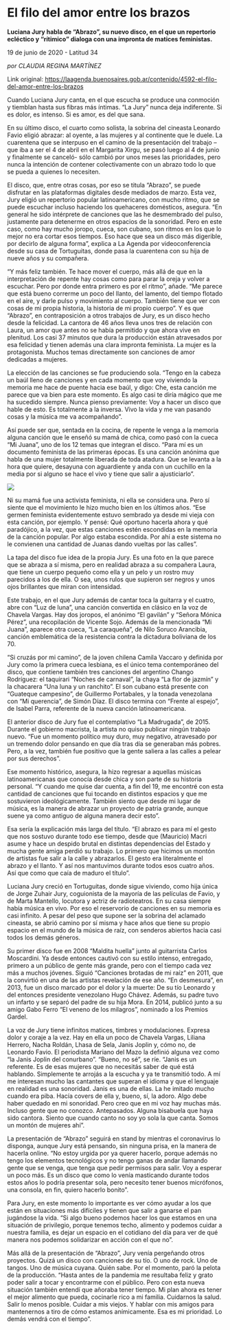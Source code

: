 # El filo del amor entre los brazos

**Luciana Jury habla de “Abrazo”, su nuevo disco, en el que un repertorio ecléctico y “rítimico” dialoga con una impronta de matices feministas.**

19 de junio de 2020 - Latitud 34

_por CLAUDIA REGINA MARTÍNEZ_

Link original: https://laagenda.buenosaires.gob.ar/contenido/4592-el-filo-del-amor-entre-los-brazos



Cuando Luciana Jury canta, en el que escucha se produce una conmoción y tiemblan hasta sus fibras más íntimas. “La Jury” nunca deja indiferente. Si es dolor, es intenso. Si es amor, es del que sana.




En su último disco, el cuarto como solista, la sobrina del cineasta Leonardo Favio eligió abrazar: al oyente, a las mujeres y al continente que le duele. La cuarentena que se interpuso en el camino de la presentación del trabajo –que iba a ser el 4 de abril en el Margarita Xirgu, se pasó luego al 4 de junio y finalmente se canceló- sólo cambió por unos meses las prioridades, pero nunca la intención de contener colectivamente con un abrazo todo lo que se pueda a quienes lo necesiten.




El disco, que, entre otras cosas, por eso se titula “Abrazo”, se puede disfrutar en las plataformas digitales desde mediados de marzo. Esta vez, Jury eligió un repertorio popular latinoamericano, con mucho ritmo, que se puede escuchar incluso haciendo los quehaceres domésticos, asegura. “En general he sido intérprete de canciones que las he desmembrado del pulso, justamente para detenerme en otros espacios de la sonoridad. Pero en este caso, como hay mucho joropo, cueca, son cubano, son ritmos en los que lo mejor no era cortar esos tiempos. Eso hace que sea un disco más digerible, por decirlo de alguna forma”, explica a La Agenda por videoconferencia desde su casa de Tortuguitas, donde pasa la cuarentena con su hija de nueve años y su compañera.




“Y más feliz también. Te hace mover el cuerpo, más allá de que en la interpretación de repente hay cosas como para parar la oreja y volver a escuchar. Pero por donde entra primero es por el ritmo”, añade. “Me parece que está bueno correrme un poco del llanto, del lamento, del tiempo flotado en el aire, y darle pulso y movimiento al cuerpo. También tiene que ver con cosas de mi propia historia, la historia de mi propio cuerpo”. Y es que “Abrazo”, en contraposición a otros trabajos de Jury, es un disco hecho desde la felicidad. La cantora de 46 años lleva unos tres de relación con Laura, un amor que antes no se había permitido y que ahora vive en plenitud. Los casi 37 minutos que dura la producción están atravesados por esa felicidad y tienen además una clara impronta feminista. La mujer es la protagonista. Muchos temas directamente son canciones de amor dedicadas a mujeres.




La elección de las canciones se fue produciendo sola. “Tengo en la cabeza un baúl lleno de canciones y en cada momento que voy viviendo la memoria me hace de puente hacia ese baúl, y digo: Che, esta canción me parece que va bien para este momento. Es algo casi te diría mágico que me ha sucedido siempre. Nunca pienso previamente: Voy a hacer un disco que hable de esto. Es totalmente a la inversa. Vivo la vida y me van pasando cosas y la música me va acompañando”.




Así puede ser que, sentada en la cocina, de repente le venga a la memoria alguna canción que le enseñó su mamá de chica, como pasó con la cueca “Mi Juana”, uno de los 12 temas que integran el disco. “Para mí es un documento feminista de las primeras épocas. Es una canción anónima que habla de una mujer totalmente liberada de toda atadura. Que se levanta a la hora que quiere, desayuna con aguardiente y anda con un cuchillo en la media por si alguno se hace el vivo y tiene que salir a ajusticiarlo”.




[![](https://img.youtube.com/vi/_W6xznnoXdU/0.jpg)](https://www.youtube.com/watch?v=_W6xznnoXdU)




Ni su mamá fue una activista feminista, ni ella se considera una. Pero sí siente que el movimiento le hizo mucho bien en los últimos años. “Ese germen feminista evidentemente estuvo sembrado ya desde mi vieja con esta canción, por ejemplo. Y pensé: Qué oportuno hacerla ahora y qué paradójico, a la vez, que estas canciones estén escondidas en la memoria de la canción popular. Por algo estaba escondida. Por ahí a este sistema no le convienen una cantidad de Juanas dando vueltas por las calles”.




La tapa del disco fue idea de la propia Jury. Es una foto en la que parece que se abraza a sí misma, pero en realidad abraza a su compañera Laura, que tiene un cuerpo pequeño como ella y un pelo y un rostro muy parecidos a los de ella. O sea, unos rulos que supieron ser negros y unos ojos brillantes que miran con intensidad.




Este trabajo, en el que Jury además de cantar toca la guitarra y el cuatro, abre con “Luz de luna”, una canción convertida en clásico en la voz de Chavela Vargas. Hay dos joropos, el anónimo “El gavilán” y “Señora Mónica Pérez”, una recopilación de Vicente Sojo. Además de la mencionada “Mi Juana”, aparece otra cueca, “La caraqueña”, de Nilo Soruco Arancibia, canción emblemática de la resistencia contra la dictadura boliviana de los 70.




“Si cruzás por mi camino”, de la joven chilena Camila Vaccaro y definida por Jury como la primera cueca lesbiana, es el único tema contemporáneo del disco, que contiene también tres canciones del argentino Chango Rodríguez: el taquirari “Noches de carnaval”, la chaya “La flor de jazmín” y la chacarera “Una luna y un ranchito”. El son cubano está presente con “Guateque campesino”, de Guillermo Portabales, y la tonada venezolana con “Mi querencia”, de Simón Díaz. El disco termina con “Frente al espejo”, de Isabel Parra, referente de la nueva canción latinoamericana.




El anterior disco de Jury fue el contemplativo “La Madrugada”, de 2015. Durante el gobierno macrista, la artista no quiso publicar ningún trabajo nuevo. “Fue un momento político muy duro, muy negativo, atravesado por un tremendo dolor pensando en que día tras día se generaban más pobres. Pero, a la vez, también fue positivo que la gente saliera a las calles a pelear por sus derechos”.




Ese momento histórico, asegura, la hizo regresar a aquellas músicas latinoamericanas que conocía desde chica y son parte de su historia personal. “Y cuando me quise dar cuenta, a fin del 19, me encontré con esta cantidad de canciones que fui tocando en distintos espacios y que me sostuvieron ideológicamente. También siento que desde mi lugar de música, es la manera de abrazar un proyecto de patria grande, aunque suene ya como antiguo de alguna manera decir esto”.




Esa sería la explicación más larga del título. “El abrazo es para mí el gesto que nos sostuvo durante todo ese tiempo, desde que (Mauricio) Macri asume y hace un despido brutal en distintas dependencias del Estado y mucha gente amiga perdió su trabajo. Lo primero que hicimos un montón de artistas fue salir a la calle y abrazarlos. El gesto era literalmente el abrazo y el llanto. Y así nos mantuvimos durante todos esos cuatro años. Así que como que caía de maduro el título”.




Luciana Jury creció en Tortuguitas, donde sigue viviendo, como hija única de Jorge Zuhair Jury, coguionista de la mayoría de las películas de Favio, y de Marta Mantello, locutora y actriz de radioteatros. En su casa siempre había música en vivo. Por eso el reservorio de canciones en su memoria es casi infinito. A pesar del peso que supone ser la sobrina del aclamado cineasta, se abrió camino por sí misma y hace años que tiene su propio espacio en el mundo de la música de raíz, con senderos abiertos hacia casi todos los demás géneros.




Su primer disco fue en 2008 “Maldita huella” junto al guitarrista Carlos Moscardini. Ya desde entonces cautivó con su estilo intenso, entregado, primero a un público de gente más grande, pero con el tiempo cada vez más a muchos jóvenes. Siguió “Canciones brotadas de mi raíz” en 2011, que la convirtió en una de las artistas revelación de ese año. “En desmesura”, en 2013, fue un disco marcado por el dolor y la muerte: De su tío Leonardo y del entonces presidente venezolano Hugo Chávez. Además, su padre tuvo un infarto y se separó del padre de su hija Mora. En 2014, publicó junto a su amigo Gabo Ferro “El veneno de los milagros”, nominado a los Premios Gardel.




La voz de Jury tiene infinitos matices, timbres y modulaciones. Expresa dolor y coraje a la vez. Hay en ella un poco de Chavela Vargas, Liliana Herrero, Nacha Roldán, Lhasa de Sela, Janis Joplin y, cómo no, de Leonardo Favio. El periodista Mariano del Mazo la definió alguna vez como “la Janis Joplin del conurbano”. “Bueno, no sé”, se ríe. “Janis es un referente. Es de esas mujeres que no necesitás saber de qué está hablando. Simplemente te arrojás a la escucha y ya te transmitió todo. A mí me interesan mucho las cantantes que superan el idioma y que el lenguaje en realidad es una sonoridad. Janis es una de ellas. La he imitado mucho cuando era piba. Hacía covers de ella y, bueno, sí, la adoro. Algo debe haber quedado en mi sonoridad. Pero creo que en mi voz hay muchas más. Incluso gente que no conozco. Antepasados. Alguna bisabuela que haya sido cantora. Siento que cuando canto no soy yo sola la que canta. Somos un montón de mujeres ahí”.




La presentación de “Abrazo” seguirá en stand by mientras el coronavirus lo disponga, aunque Jury está pensando, sin ninguna prisa, en la manera de hacerla online. “No estoy urgida por ya querer hacerlo, porque además no tengo los elementos tecnológicos y no tengo ganas de andar llamando gente que se venga, que tenga que pedir permisos para salir. Voy a esperar un poco más. Es un disco que como lo venía masticando durante todos estos años lo podría presentar sola, pero necesito tener buenos micrófonos, una consola, en fin, quiero hacerlo bonito”.




Para Jury, en este momento lo importante es ver cómo ayudar a los que están en situaciones más difíciles y tienen que salir a ganarse el pan jugándose la vida. “Si algo bueno podemos hacer los que estamos en una situación de privilegio, porque tenemos techo, alimento y podemos cuidar a nuestra familia, es dejar un espacio en el cotidiano del día para ver de qué manera nos podemos solidarizar en acción con el que no”.




Más allá de la presentación de “Abrazo”, Jury venía pergeñando otros proyectos. Quizá un disco con canciones de su tío. O uno de rock. Uno de tangos. Uno de música cuyana. Quién sabe. Por el momento, paró la pelota de la producción. “Hasta antes de la pandemia me resultaba feliz y grato poder salir a tocar y encontrarme con el público. Pero con esta nueva situación también entendí que añoraba tener tiempo. Mi plan ahora es tener el mejor alimento que pueda, cocinarle rico a mi familia. Cuidarnos la salud. Salir lo menos posible. Cuidar a mis viejos. Y hablar con mis amigos para mantenernos a tiro de cómo estamos anímicamente. Esa es mi prioridad. Lo demás vendrá con el tiempo”.



